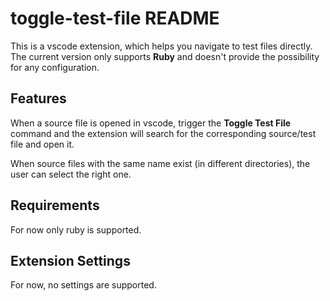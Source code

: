 # toggle-test-file README

This is a vscode extension, which helps you navigate to test files directly.
The current version only supports **Ruby** and doesn't provide the possibility for any configuration.

## Features

When a source file is opened in vscode, trigger the **Toggle Test File** command and the extension will search for the corresponding source/test file and open it.

When source files with the same name exist (in different directories), the user can select the right one.

## Requirements

For now only ruby is supported.

## Extension Settings

For now, no settings are supported.